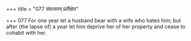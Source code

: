 +++
title = "077 संवत्सरम् प्रतीक्षेत"

+++
077	For one year let a husband bear with a wife who hates him; but after (the lapse of) a year let him deprive her of her property and cease to cohabit with her.